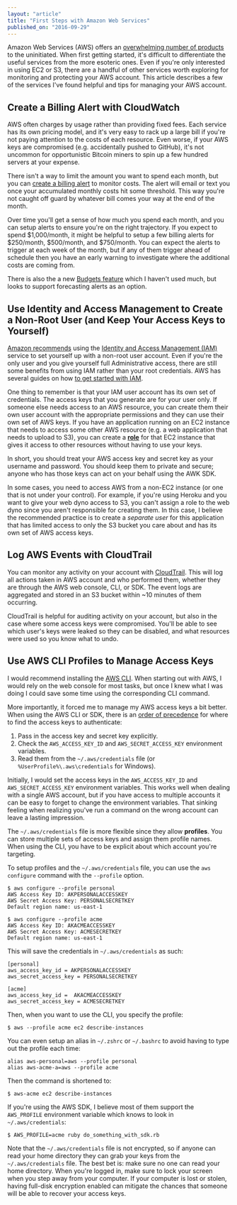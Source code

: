 ```yaml
---
layout: "article"
title: "First Steps with Amazon Web Services"
published_on: "2016-09-29"
---
```


Amazon Web Services (AWS) offers an [overwhelming number of products](https://aws.amazon.com/products/) to the uninitiated. When first getting started, it's difficult to differentiate the useful services from the more esoteric ones. Even if you're only interested in using EC2 or S3, there are a handful of other services worth exploring for monitoring and protecting your AWS account. This article describes a few of the services I've found helpful and tips for managing your AWS account.

## Create a Billing Alert with CloudWatch

AWS often charges by usage rather than providing fixed fees. Each service has its own pricing model, and it's very easy to rack up a large bill if you're not paying attention to the costs of each resource. Even worse, if your AWS keys are compromised (e.g. accidentally pushed to GitHub), it's not uncommon for opportunistic Bitcoin miners to spin up a few hundred servers at your expense.

There isn't a way to limit the amount you want to spend each month, but you can [create a billing alert](http://docs.aws.amazon.com/awsaccountbilling/latest/aboutv2/monitor-charges.html) to monitor costs. The alert will email or text you once your accumulated monthly costs hit some threshold. This way you're not caught off guard by whatever bill comes your way at the end of the month.

Over time you'll get a sense of how much you spend each month, and you can setup alerts to ensure you're on the right trajectory. If you expect to spend $1,000/month, it might be helpful to setup a few billing alerts for $250/month, $500/month, and $750/month. You can expect the alerts to trigger at each week of the month, but if any of them trigger ahead of schedule then you have an early warning to investigate where the additional costs are coming from.

There is also the a new [Budgets feature](https://aws.amazon.com/blogs/aws/new-aws-budgets-and-forecasts/) which I haven't used much, but looks to support forecasting alerts as an option.

## Use Identity and Access Management to Create a Non-Root User (and Keep Your Access Keys to Yourself)

[Amazon recommends](http://docs.aws.amazon.com/general/latest/gr/root-vs-iam.html) using the [Identity and Access Management (IAM)](https://console.aws.amazon.com/iam/home) service to set yourself up with a non-root user account. Even if you're the only user and you give yourself full Administrative access, there are still some benefits from using IAM rather than your root credentials. AWS has several guides on how [to get started with IAM](http://docs.aws.amazon.com/IAM/latest/UserGuide/getting-started_create-admin-group.html).

One thing to remember is that your IAM user account has its own set of credentials. The access keys that you generate are for your user only. If someone else needs access to an AWS resource, you can create them their own user account with the appropriate permissions and they can use their own set of AWS keys. If you have an application running on an EC2 instance that needs to access some other AWS resource (e.g. a web application that needs to upload to S3), you can create a [**role**](http://docs.aws.amazon.com/IAM/latest/UserGuide/id_roles_common-scenarios_services.html) for that EC2 instance that gives it access to other resources without having to use your keys.

In short, you should treat your AWS access key and secret key as your username and password. You should keep them to private and secure; anyone who has those keys can act on your behalf using the AWK SDK.

In some cases, you need to access AWS from a non-EC2 instance (or one that is not under your control). For example, if you're using Heroku and you want to give your web dyno access to S3, you can't assign a role to the web dyno since you aren't responsible for creating them. In this case, I believe the recommended practice is to create a *separate user* for this application that has limited access to only the S3 bucket you care about and has its own set of AWS access keys.

## Log AWS Events with CloudTrail

You can monitor any activity on your account with [CloudTrail](https://console.aws.amazon.com/cloudtrail/home). This will log all actions taken in AWS account and who performed them, whether they are through the AWS web console, CLI, or SDK. The event logs are aggregated and stored in an S3 bucket within ~10 minutes of them occurring.

CloudTrail is helpful for auditing activity on your account, but also in the case where some access keys were compromised. You'll be able to see which user's keys were leaked so they can be disabled, and what resources were used so you know what to undo.

## Use AWS CLI Profiles to Manage Access Keys

I would recommend installing the [AWS CLI](https://aws.amazon.com/cli/). When starting out with AWS, I would rely on the web console for most tasks, but once I knew what I was doing I could save some time using the corresponding CLI command.

More importantly, it forced me to manage my AWS access keys a bit better. When using the AWS CLI or SDK, there is an [order of precedence](http://docs.aws.amazon.com/cli/latest/userguide/cli-chap-getting-started.html#config-settings-and-precedence) for where to find the access keys to authenticate:

1. Pass in the access key and secret key explicitly.
2. Check the `AWS_ACCESS_KEY_ID` and `AWS_SECRET_ACCESS_KEY` environment variables.
3. Read them from the `~/.aws/credentials` file (or `%UserProfile%\.aws\credentials` for Windows).

Initially, I would set the access keys in the `AWS_ACCESS_KEY_ID` and `AWS_SECRET_ACCESS_KEY` environment variables. This works well when dealing with a single AWS account, but if you have access to multiple accounts it can be easy to forget to change the environment variables. That sinking feeling when realizing you've run a command on the wrong account can leave a lasting impression.

The `~/.aws/credentials` file is more flexible since they allow **profiles**. You can store multiple sets of access keys and assign them profile names. When using the CLI, you have to be explicit about which account you're targeting.

To setup profiles and the `~/.aws/credentials` file, you can use the `aws configure` command with the `--profile` option.

```
$ aws configure --profile personal
AWS Access Key ID: AKPERSONALACCESSKEY
AWS Secret Access Key: PERSONALSECRETKEY
Default region name: us-east-1

$ aws configure --profile acme
AWS Access Key ID: AKACMEACCESSKEY
AWS Secret Access Key: ACMESECRETKEY
Default region name: us-east-1
```

This will save the credentials in `~/.aws/credentials` as such:

```
[personal]
aws_access_key_id = AKPERSONALACCESSKEY
aws_secret_access_key = PERSONALSECRETKEY

[acme]
aws_access_key_id =  AKACMEACCESSKEY
aws_secret_access_key = ACMESECRETKEY
```

Then, when you want to use the CLI, you specify the profile:

```
$ aws --profile acme ec2 describe-instances
```

You can even setup an alias in `~/.zshrc` or `~/.bashrc` to avoid having to type out the profile each time:

```
alias aws-personal=aws --profile personal
alias aws-acme-a=aws --profile acme
```

Then the command is shortened to:

```
$ aws-acme ec2 describe-instances
```

If you're using the AWS SDK, I believe most of them support the `AWS_PROFILE` environment variable which knows to look in `~/.aws/credentials`:

```
$ AWS_PROFILE=acme ruby do_something_with_sdk.rb
```

Note that the `~/.aws/credentials` file is not encrypted, so if anyone can read your home directory they can grab your keys from the `~/.aws/credentials` file. The best bet is: make sure no one can read your home directory. When you're logged in, make sure to lock your screen when you step away from your computer. If your computer is lost or stolen, having full-disk encryption enabled can mitigate the chances that someone will be able to recover your access keys.
